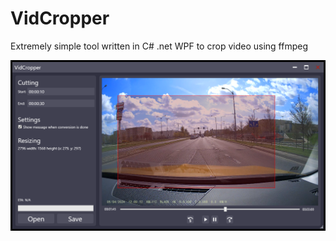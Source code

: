 # VidCropper
Extremely simple tool written in C# .net WPF to crop video using ffmpeg

![Example view](example.png)